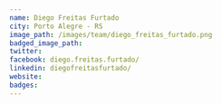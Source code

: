 ```yaml
---
name: Diego Freitas Furtado
city: Porto Alegre - RS
image_path: /images/team/diego_freitas_furtado.png
badged_image_path:
twitter:
facebook: diego.freitas.furtado/
linkedin: diegofreitasfurtado/
website:
badges:
---
```

